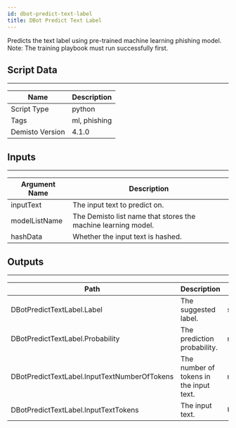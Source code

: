 ```yaml
---
id: dbot-predict-text-label
title: DBot Predict Text Label
---
```


Predicts the text label using pre-trained machine learning phishing model.
Note: The training playbook must run successfully first.

## Script Data
---

| **Name** | **Description** |
| --- | --- |
| Script Type | python |
| Tags | ml, phishing |
| Demisto Version | 4.1.0 |

## Inputs
---

| **Argument Name** | **Description** |
| --- | --- |
| inputText | The input text to predict on. |
| modelListName | The Demisto list name that stores the machine learning model. |
| hashData | Whether the input text is hashed. |

## Outputs
---

| **Path** | **Description** | **Type** |
| --- | --- | --- |
| DBotPredictTextLabel.Label | The suggested label. | string |
| DBotPredictTextLabel.Probability | The prediction probability.  | number |
| DBotPredictTextLabel.InputTextNumberOfTokens | The number of tokens in the input text. | number |
| DBotPredictTextLabel.InputTextTokens | The input text. | Unknown |

